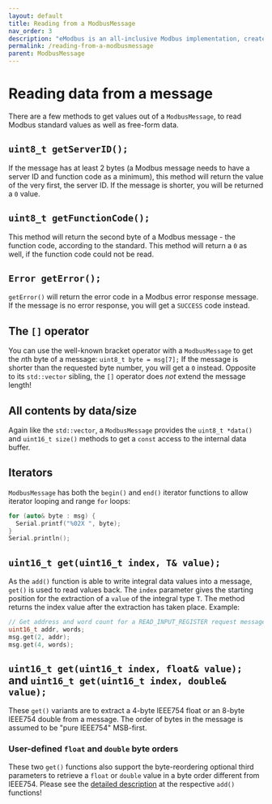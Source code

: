 ```yaml
---
layout: default
title: Reading from a ModbusMessage
nav_order: 3
description: "eModbus is an all-inclusive Modbus implementation, created for ESP32 and Arduino"
permalink: /reading-from-a-modbusmessage
parent: ModbusMessage
---
```


# Reading data from a message
There are a few methods to get values out of a `ModbusMessage`, to read Modbus standard values as well as free-form data.

## `uint8_t getServerID();`
If the message has at least 2 bytes (a Modbus message needs to have a server ID and function code as a minimum), this method will return the value of the very first, the server ID.
If the message is shorter, you will be returned a `0` value.

## `uint8_t getFunctionCode();`
This method will return the second byte of a Modbus message - the function code, according to the standard.
This method will return a `0` as well, if the function code could not be read.

## `Error getError();`
`getError()` will return the error code in a Modbus error response message. If the message is no error response, you will get a `SUCCESS` code instead.

## The `[]` operator
You can use the well-known bracket operator with a `ModbusMessage` to get the *n*th byte of a message: `uint8_t byte = msg[7];`
If the message is shorter than the requested byte number, you will get a `0` instead.
Opposite to its `std::vector` sibling, the `[]` operator does *not* extend the message length!

## All contents by data/size
Again like the `std::vector`, a `ModbusMessage` provides the `uint8_t *data()` and `uint16_t size()` methods to get a `const` access to the internal data buffer.

## Iterators
`ModbusMessage` has both the `begin()` and `end()` iterator functions to allow iterator looping and range `for` loops:

```cpp
for (auto& byte : msg) {
  Serial.printf("%02X ", byte);
}
Serial.println();
```

## `uint16_t get(uint16_t index, T& value);`
As the `add()` function is able to write integral data values into a message, `get()` is used to read values back.
The `index` parameter gives the starting position for the extraction of a `value` of the integral type `T`.
The method returns the index value after the extraction has taken place.
Example:

```cpp
// Get address and word count for a READ_INPUT_REGISTER request message
uint16_t addr, words;
msg.get(2, addr);
msg.get(4, words);
```

## `uint16_t get(uint16_t index, float& value);` and `uint16_t get(uint16_t index, double& value);` 
These `get()` variants are to extract a 4-byte IEEE754 float or an 8-byte IEEE754 double from a message. The order of bytes in the message is assumed to be "pure IEEE754" MSB-first.

### User-defined ``float`` and ``double`` byte orders
These two ``get()`` functions also support the byte-reordering optional third parameters to retrieve a ``float`` or ``double`` value in a byte order different from IEEE754.
Please see the [detailed description](https://emodbus.github.io/filling-a-modbusmessage#user-defined-float-and-double-byte-order) at the respective ``add()`` functions!
